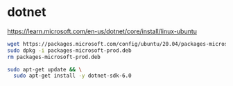 # dotnet

https://learn.microsoft.com/en-us/dotnet/core/install/linux-ubuntu

```bash
wget https://packages.microsoft.com/config/ubuntu/20.04/packages-microsoft-prod.deb -O packages-microsoft-prod.deb
sudo dpkg -i packages-microsoft-prod.deb
rm packages-microsoft-prod.deb

sudo apt-get update && \
  sudo apt-get install -y dotnet-sdk-6.0
```
